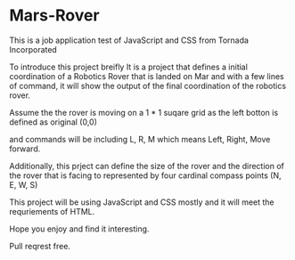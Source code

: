 # Mars-Rover
This is a job application test of JavaScript and CSS from Tornada Incorporated


To introduce this project breifly
It is a project that defines a initial coordination of a Robotics Rover that is landed on Mar and with a few lines of command,
it will show the output of the final coordination of the robotics rover. 

Assume the the rover is moving on a 1 * 1 suqare grid as the left botton is defined as original (0,0)

and commands will be including L, R, M which means Left, Right, Move forward. 

Additionally, this prject can define the size of the rover and the direction of the rover that is facing to represented by four cardinal compass points (N, E, W, S)

This project will be using JavaScript and CSS mostly and it will meet the requriements of HTML.

Hope you enjoy and find it interesting.

Pull reqrest free.
